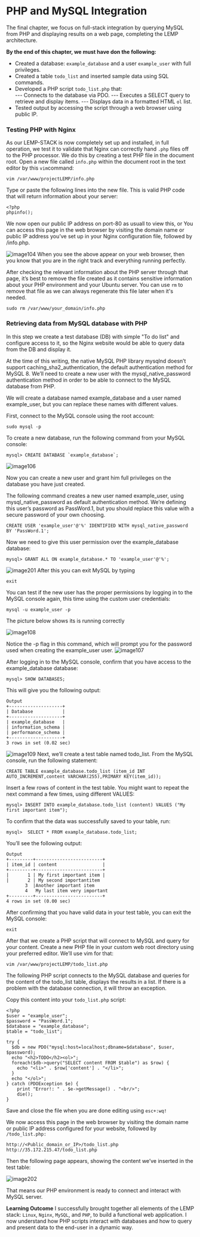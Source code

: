 # PHP and MySQL Integration
The final chapter, we focus on full-stack integration by querying MySQL from PHP and displaying results on a web page, completing the LEMP architecture.

**By the end of this chapter, we must have don the following:**

- Created a database: `example_database` and a user `example_user` with full privileges.
- Created a table `todo_list` and inserted sample data using SQL commands.
- Developed a PHP script `todo_list.php` that:  
--- Connects to the database via PDO.
--- Executes a SELECT query to retrieve and display items.
--- Displays data in a formatted HTML `ol` list.
- Tested output by accessing the script through a web browser using public IP.

### Testing PHP with Nginx

As our LEMP-STACK is now completely set up and installed, in full operation, we test it to validate that Nginx can correctly hand `.php` files off to the PHP processor.
We do this by creating a test PHP file in the document root. Open a new file called `info.php` within the document root in the text editor by this `vim`command:

```
vim /var/www/projectLEMP/info.php
```

Type or paste the following lines into the new file. This is valid PHP code that will return information about your server:

```
<?php
phpinfo();
```
We now open our public IP address on port-80 as usuall to view this, or
You can access this page in the web browser by visiting the domain name or public IP address you’ve set up in your Nginx configuration file, followed by /info.php. 


![image104](Images/image104.png)
When you see the above appear on your web browser, then you know that you are in the right track and everything running perfectly.

After checking the relevant information about the PHP server through that page, it’s best to remove the file created as it contains sensitive information about your PHP environment and your Ubuntu server. You can use `rm` to remove that file as we can always regenerate this file later when it's needed.

```
sudo rm /var/www/your_domain/info.php
```

### Retrieving data from MySQL database with PHP

In this step we create a test database (DB) with simple "To do list" and configure access to it, so the Nginx website would be able to query data from the DB and display it.

At the time of this writing, the native MySQL PHP library mysqlnd doesn’t support caching_sha2_authentication, the default authentication method for MySQL 8. We’ll need to create a new user with the mysql_native_password authentication method in order to be able to connect to the MySQL database from PHP.

We will create a database named example_database and a user named example_user, but you can replace these names with different values.

First, connect to the MySQL console using the root account:

```
sudo mysql -p
```
To create a new database, run the following command from your MySQL console:

```
mysql> CREATE DATABASE `example_database`;
```

![image106](Images/image106.png)

Now you can create a new user and grant him full privileges on the database you have just created.

The following command creates a new user named example_user, using mysql_native_password as default authentication method. We’re defining this user’s password as PassWord.1, but you should replace this value with a secure password of your own choosing.

```
CREATE USER 'example_user'@'%' IDENTIFIED WITH mysql_native_password BY 'PassWord.1';
```
Now we need to give this user permission over the example_database database:

```
mysql> GRANT ALL ON example_database.* TO 'example_user'@'%';
```
![image201](Images/image201.png)
After this you can exit MySQL by typing 
```
exit
```

You can test if the new user has the proper permissions by logging in to the MySQL console again, this time using the custom user credentials:

```
mysql -u example_user -p
```
The picture below shows its is running correctly

![image108](Images/image108.png)

Notice the -p flag in this command, which will prompt you for the password used when creating the example_user user.
![image107](Images/image107.png)

After logging in to the MySQL console, confirm that you have access to the example_database database:

```
mysql> SHOW DATABASES;
```
This will give you the following output:

```
Output
+--------------------+
| Database           |
+--------------------+
| example_database   |
| information_schema |
| performance_schema |
+--------------------+
3 rows in set (0.02 sec)
```
![image109](Images/image109.png)
Next, we’ll create a test table named todo_list. From the MySQL console, run the following statement:

```
CREATE TABLE example_database.todo_list (item_id INT AUTO_INCREMENT,content VARCHAR(255),PRIMARY KEY(item_id));
```

Insert a few rows of content in the test table. You might want to repeat the next command a few times, using different VALUES:

```
mysql> INSERT INTO example_database.todo_list (content) VALUES ("My first important item");
```
To confirm that the data was successfully saved to your table, run:

```
mysql>  SELECT * FROM example_database.todo_list;
```

You’ll see the following output:

```
Output
+---------+-------------------------+
| item_id | content                 |
+---------+-------------------------+
|       1 | My first important item |
|       2 | My second importantitem
       3  |Another important item
       4   My last item very important
+---------+-------------------------+
4 rows in set (0.00 sec)
```
After confirming that you have valid data in your test table, you can exit the MySQL console:

```
exit
```
After that we create a PHP script that will connect to MySQL and query for your content. Create a new PHP file in your custom web root directory using your preferred editor. We’ll use vim for that:

```
vim /var/www/projectLEMP/todo_list.php
```
The following PHP script connects to the MySQL database and queries for the content of the todo_list table, displays the results in a list. If there is a problem with the database connection, it will throw an exception.

Copy this content into your `todo_list.php` script:

```
<?php
$user = "example_user";
$password = "PassWord.1";
$database = "example_database";
$table = "todo_list";

try {
  $db = new PDO("mysql:host=localhost;dbname=$database", $user, $password);
  echo "<h2>TODO</h2><ol>";
  foreach($db->query("SELECT content FROM $table") as $row) {
    echo "<li>" . $row['content'] . "</li>";
  }
  echo "</ol>";
} catch (PDOException $e) {
    print "Error!: " . $e->getMessage() . "<br/>";
    die();
}
```
Save and close the file when you are done editing using `esc+:wq!`

We now access this page in the web browser by visiting the domain name or public IP address configured for your website, followed by `/todo_list.php:`

```
http://<Public_domain_or_IP>/todo_list.php http://35.172.215.47/todo_list.php 
```
Then the following page appears, showing the content we’ve inserted in the test table:

![image202](Images/image202.png)

That means our PHP environment is ready to connect and interact with MySQL server.

**Learning Outcome**
I successfully brought together all elements of the LEMP stack: `Linux`, `Nginx`, `MySQL`, and `PHP`, to build a functional web application. I now understand how PHP scripts interact with databases and how to query and present data to the end-user in a dynamic way.
